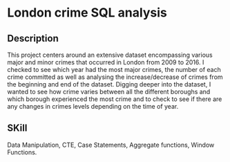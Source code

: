 # London crime SQL analysis

## Description
This project centers around an extensive dataset encompassing various major and minor crimes that occurred in London from 2009 to 2016. I checked to see which year had the most major crimes, the number of each crime committed as well as analysing the increase/decrease of crimes from the beginning and end of the dataset. Digging deeper into the dataset, I wanted to see how crime varies between all the different boroughs and which borough experienced the most crime and to check to see if there are any changes in crimes levels depending on the time of year.

## SKill
Data Manipulation, CTE, Case Statements, Aggregate functions, Window Functions.
